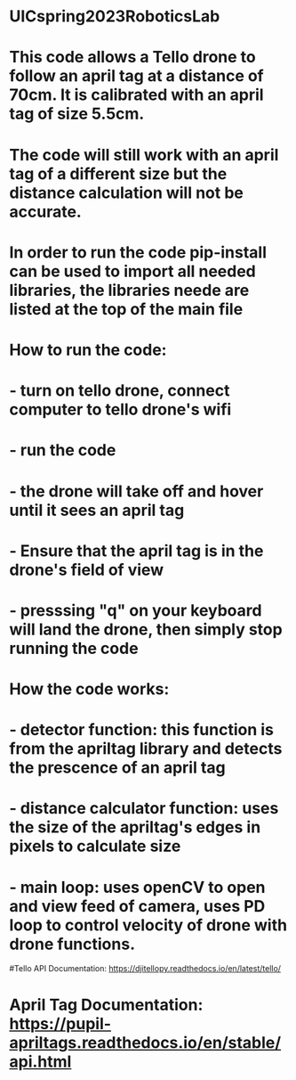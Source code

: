 # UICspring2023RoboticsLab
# This code allows a Tello drone to follow an april tag at a distance of 70cm. It is calibrated with an april tag of size 5.5cm. 
# The code will still work with an april tag of a different size but the distance calculation will not be accurate.
# In order to run the code pip-install can be used to import all needed libraries, the libraries neede are listed at the top of the main file
# How to run the code:
#     - turn on tello drone, connect computer to tello drone's wifi
#     - run the code
#            - the drone will take off and hover until it sees an april tag
#            - Ensure that the april tag is in the drone's field of view
#            - presssing "q" on your keyboard will land the drone, then simply stop running the code
#  How the code works:
#      - detector function: this function is from the apriltag library and detects the prescence of an april tag
#      - distance calculator function: uses the size of the apriltag's edges in pixels to calculate size
#      - main loop: uses openCV to open and view feed of camera, uses PD loop to control velocity of drone with drone functions.

#Tello API Documentation: https://djitellopy.readthedocs.io/en/latest/tello/
# April Tag Documentation: https://pupil-apriltags.readthedocs.io/en/stable/api.html
